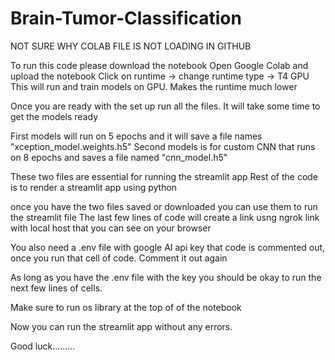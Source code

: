 # Brain-Tumor-Classification

NOT SURE WHY COLAB FILE IS NOT LOADING IN GITHUB

To run this code please download the notebook 
Open Google Colab and upload the notebook 
Click on runtime -> change runtime type -> T4 GPU
This will run and train models on GPU. Makes the runtime much lower

Once you are ready with the set up run all the files. It will take some time to 
get the models ready 

First models will run on 5 epochs and it will save a file names "xception_model.weights.h5"
Second models is for custom CNN that runs on 8 epochs and saves a file named "cnn_model.h5"

These two files are essential for running the streamlit app 
Rest of the code is to render a streamlit app using python

once you have the two files saved or downloaded you can use them to run the streamlit file 
The last few lines of code will create a link usng ngrok link with local host that you can see on your browser

You also need a .env file with google AI api key
that code is commented out, once you run that cell of code. Comment it out again 

As long as you have the .env file with the key you should be okay to run the next few lines of cells.

Make sure to run os library at the top of of the notebook 

Now you can run the streamlit app without any errors. 

Good luck.........

